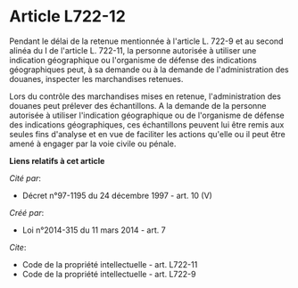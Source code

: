 # Article L722-12

Pendant le délai de la retenue mentionnée à l'article L. 722-9 et au second alinéa du I de l'article L. 722-11, la personne
autorisée à utiliser une indication géographique ou l'organisme de défense des indications géographiques peut, à sa demande
ou à la demande de l'administration des douanes, inspecter les marchandises retenues. 

Lors du contrôle des marchandises mises en retenue, l'administration des douanes peut prélever des échantillons. A la demande
de la personne autorisée à utiliser l'indication géographique ou de l'organisme de défense des indications géographiques, ces
échantillons peuvent lui être remis aux seules fins d'analyse et en vue de faciliter les actions qu'elle ou il peut être
amené à engager par la voie civile ou pénale.

**Liens relatifs à cet article**

_Cité par_:

  - Décret n°97-1195 du 24 décembre 1997 - art. 10 (V)

_Créé par_:

  - Loi n°2014-315 du 11 mars 2014 - art. 7

_Cite_:

  - Code de la propriété intellectuelle - art. L722-11
  - Code de la propriété intellectuelle - art. L722-9
